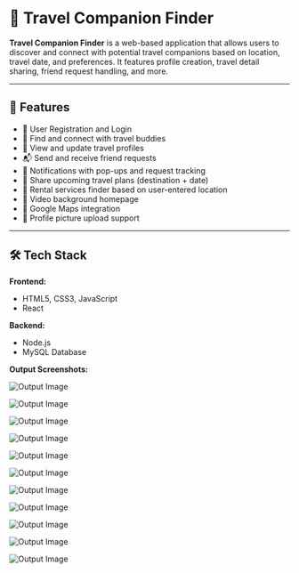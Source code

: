 # 🧳 Travel Companion Finder

**Travel Companion Finder** is a web-based application that allows users to discover and connect with potential travel companions based on location, travel date, and preferences. It features profile creation, travel detail sharing, friend request handling, and more.

---

## 🚀 Features

- 🔐 User Registration and Login
- 👥 Find and connect with travel buddies
- 📝 View and update travel profiles
- 📬 Send and receive friend requests
- 🔔 Notifications with pop-ups and request tracking
- 📅 Share upcoming travel plans (destination + date)
- 🧾 Rental services finder based on user-entered location
- 🎥 Video background homepage
- 📍 Google Maps integration
- 📸 Profile picture upload support

---

## 🛠️ Tech Stack

**Frontend:**
- HTML5, CSS3, JavaScript
- React

**Backend:**
- Node.js
- MySQL Database

**Output Screenshots:**

![Output Image](output1.png)

![Output Image](output2.png)

![Output Image](output3.png)

![Output Image](output4.png)

![Output Image](output5.png)

![Output Image](output6.png)

![Output Image](output7.png)

![Output Image](output8.png)

![Output Image](output9.png)

![Output Image](output10.png)

![Output Image](output11.png)
